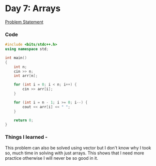 # Day 7: Arrays

[Problem Statement](https://www.hackerrank.com/challenges/30-arrays/problem)

### **Code**

``` c++
#include <bits/stdc++.h>
using namespace std;

int main()
{
    int n;
    cin >> n;
    int arr[n];

    for (int i = 0; i < n; i++) {
        cin >> arr[i];
    }

    for (int i = n - 1; i >= 0; i--) {
        cout << arr[i] << " ";
    }

    return 0;
}
```

### Things I learned - 

This problem can also be solved using vector but I don't know why I took so, much time in solving with just arrays. This shows that I need more practice otherwise I will never be so good in it.